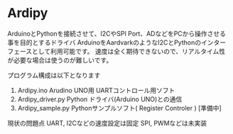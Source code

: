 # Ardipy
ArduinoとPythonを接続させて、I2CやSPI Port、ADなどをPCから操作させる事を目的とするドライバ
ArduinoをAardvarkのようなI2CとPythonのインターフェースとして利用可能です。
速度は全く期待できないので、リアルタイム性が必要な場合は使うのが難しいです。

プログラム構成は以下となります
1. Ardipy.ino        Arudino UNO用 UARTコントロール用ソフト
2. Ardipy_driver.py  Python ドライバ(Arduino UNO)との通信
3. Ardipy_sample.py  Pythonサンプルソフト( Register Controler )  [準備中]

現状の問題点
UART, I2Cなどの速度設定は固定
SPI, PWMなどは未実装
